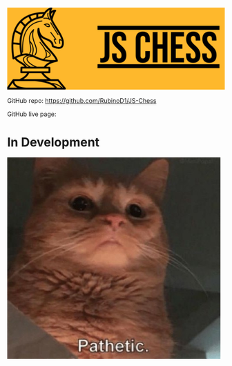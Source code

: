 ![Chess app banner](/assets/images/JS%20Chess%20banner.png)

GitHub repo: https://github.com/RubinoD1/JS-Chess

GitHub live page: 


# In Development 

![Construction Image](/assets/images/Design%20ideas/pathetic%20cat%20meme.jpg)

